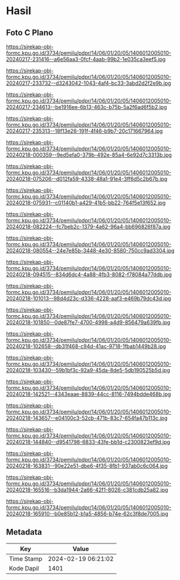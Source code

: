 # Hasil

## Foto C Plano

https://sirekap-obj-formc.kpu.go.id/3734/pemilu/pdpr/14/06/01/20/05/1406012005010-20240217-231416--a6e56aa3-0fcf-4aab-99b2-1e035ca3eef5.jpg

https://sirekap-obj-formc.kpu.go.id/3734/pemilu/pdpr/14/06/01/20/05/1406012005010-20240217-233732--d3243042-1043-4af4-bc33-3abd2d2f2e9b.jpg

https://sirekap-obj-formc.kpu.go.id/3734/pemilu/pdpr/14/06/01/20/05/1406012005010-20240217-234613--be1916ee-6b13-463c-b75b-5a2f6ad6f5b2.jpg

https://sirekap-obj-formc.kpu.go.id/3734/pemilu/pdpr/14/06/01/20/05/1406012005010-20240217-235313--18f13e26-191f-4f46-b9b7-20c171667964.jpg

https://sirekap-obj-formc.kpu.go.id/3734/pemilu/pdpr/14/06/01/20/05/1406012005010-20240218-000359--9ed5efa0-379b-492e-85a4-6e92d7c3313b.jpg

https://sirekap-obj-formc.kpu.go.id/3734/pemilu/pdpr/14/06/01/20/05/1406012005010-20240218-075206--d012fa59-4338-48a1-91e4-3ff6d5c2b67b.jpg

https://sirekap-obj-formc.kpu.go.id/3734/pemilu/pdpr/14/06/01/20/05/1406012005010-20240218-075931--c01140b1-a429-41b5-bb22-764f5e13f652.jpg

https://sirekap-obj-formc.kpu.go.id/3734/pemilu/pdpr/14/06/01/20/05/1406012005010-20240218-082224--fc7beb2c-1379-4a62-96a4-bb696826f87a.jpg

https://sirekap-obj-formc.kpu.go.id/3734/pemilu/pdpr/14/06/01/20/05/1406012005010-20240218-080554--24e7e85b-3448-4e30-8580-750cc9ad3304.jpg

https://sirekap-obj-formc.kpu.go.id/3734/pemilu/pdpr/14/06/01/20/05/1406012005010-20240218-094515--834d6dc4-4a88-4fb3-8082-f78084a77ddb.jpg

https://sirekap-obj-formc.kpu.go.id/3734/pemilu/pdpr/14/06/01/20/05/1406012005010-20240218-101013--98d4d23c-d336-4228-aaf3-e469b79dc43d.jpg

https://sirekap-obj-formc.kpu.go.id/3734/pemilu/pdpr/14/06/01/20/05/1406012005010-20240218-101850--0de87fe7-4700-4998-a4d9-856479a639fb.jpg

https://sirekap-obj-formc.kpu.go.id/3734/pemilu/pdpr/14/06/01/20/05/1406012005010-20240218-102658--db31f468-c94d-41ac-9718-1fbab1449b28.jpg

https://sirekap-obj-formc.kpu.go.id/3734/pemilu/pdpr/14/06/01/20/05/1406012005010-20240218-103430--59b1bf3c-92a9-45da-8de5-5db190525b5d.jpg

https://sirekap-obj-formc.kpu.go.id/3734/pemilu/pdpr/14/06/01/20/05/1406012005010-20240218-142521--4343eaae-8839-44cc-8116-7494bdde468b.jpg

https://sirekap-obj-formc.kpu.go.id/3734/pemilu/pdpr/14/06/01/20/05/1406012005010-20240218-143657--e04100c3-52cb-471b-83c7-654fa47b113c.jpg

https://sirekap-obj-formc.kpu.go.id/3734/pemilu/pdpr/14/06/01/20/05/1406012005010-20240218-144840--d9541798-6833-43fe-bb1d-c2300823ef9d.jpg

https://sirekap-obj-formc.kpu.go.id/3734/pemilu/pdpr/14/06/01/20/05/1406012005010-20240218-163831--90e22e51-dbe6-4f35-8fb1-937ab0c6c064.jpg

https://sirekap-obj-formc.kpu.go.id/3734/pemilu/pdpr/14/06/01/20/05/1406012005010-20240218-165516--b3da1944-2a66-42f1-8026-c381cdb25a82.jpg

https://sirekap-obj-formc.kpu.go.id/3734/pemilu/pdpr/14/06/01/20/05/1406012005010-20240218-165910--b0e85b12-b1a5-4856-b74e-62c3f8de7005.jpg


## Metadata

| Key        | Value               |
| ---------- | ------------------- |
| Time Stamp | 2024-02-19 06:21:02 |
| Kode Dapil | 1401                |



